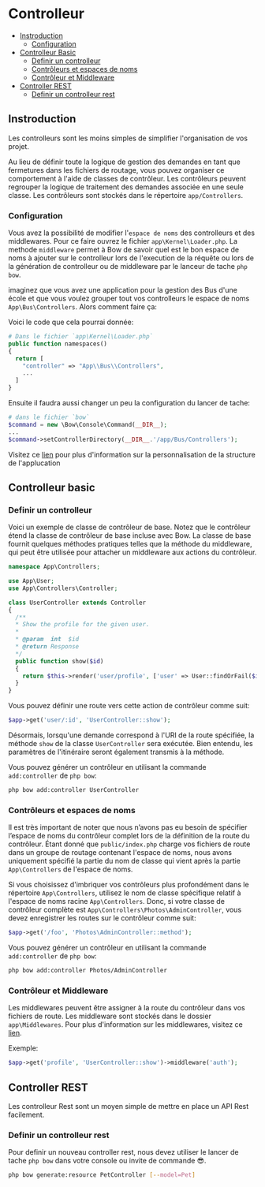 # Controlleur

- [Instroduction](#introduction)
  - [Configuration](#configuration)
- [Controlleur Basic](#controlleur-basic)
  - [Definir un controlleur](#definir-un-controlleur)
  - [Contrôleurs et espaces de noms](#contrôleurs-et-espaces-de-noms)
  - [Contrôleur et Middleware](#contrôleur-et-middleware)
- [Controller REST](#controller-rest)
  - [Definir un controlleur rest](#definir-un-controlleur-rest)

## Instroduction

Les controlleurs sont les moins simples de simplifier l'organisation de vos projet.

Au lieu de définir toute la logique de gestion des demandes en tant que fermetures dans les fichiers de routage, vous pouvez organiser ce comportement à l'aide de classes de contrôleur. Les contrôleurs peuvent regrouper la logique de traitement des demandes associée en une seule classe. Les contrôleurs sont stockés dans le répertoire `app/Controllers`.

### Configuration

Vous avez la possibilité de modifier l'`espace de noms` des controlleurs et des middlewares. Pour ce faire ouvrez le fichier `app\Kernel\Loader.php`. La methode `middleware` permet à Bow de savoir quel est le bon espace de noms à ajouter sur le controlleur lors de l'execution de la réquête ou lors de la génération de controlleur ou de middleware par le lanceur de tache `php bow`.

imaginez que vous avez une application pour la gestion des Bus d'une école et que vous voulez grouper tout vos controlleurs le espace de noms `App\Bus\Controllers`. Alors comment faire ça:

Voici le code que cela pourrai donnée:

```php
# Dans le fichier `app\Kernel\Loader.php`
public function namespaces()
{
  return [
    "controller" => "App\\Bus\\Controllers",
    ...
  ]
}
```

Ensuite il faudra aussi changer un peu la configuration du lancer de tache:

```php
# dans le fichier `bow`
$command = new \Bow\Console\Command(__DIR__);
...
$command->setControllerDirectory(__DIR__.'/app/Bus/Controllers');
```

Visitez ce [lien](./custom-structure.md) pour plus d'information sur la personnalisation de la structure de l'applucation

## Controlleur basic

### Definir un controlleur

Voici un exemple de classe de contrôleur de base. Notez que le contrôleur étend la classe de contrôleur de base incluse avec Bow. La classe de base fournit quelques méthodes pratiques telles que la méthode du middleware, qui peut être utilisée pour attacher un middleware aux actions du contrôleur.

```php
namespace App\Controllers;

use App\User;
use App\Controllers\Controller;

class UserController extends Controller
{
  /**
  * Show the profile for the given user.
  *
  * @param  int  $id
  * @return Response
  */
  public function show($id)
  {
    return $this->render('user/profile', ['user' => User::findOrFail($id)]);
  }
}
```

Vous pouvez définir une route vers cette action de contrôleur comme suit:

```php
$app->get('user/:id', 'UserController::show');
```

Désormais, lorsqu'une demande correspond à l'URI de la route spécifiée, la méthode `show` de la classe `UserController` sera exécutée. Bien entendu, les paramètres de l'itinéraire seront également transmis à la méthode.

Vous pouvez générer un contrôleur en utilisant la commande `add:controller` de `php bow`:

```bash
php bow add:controller UserController
```

### Contrôleurs et espaces de noms

Il est très important de noter que nous n’avons pas eu besoin de spécifier l’espace de noms du contrôleur complet lors de la définition de la route du contrôleur. Étant donné que `public/index.php` charge vos fichiers de route dans un groupe de routage contenant l'espace de noms, nous avons uniquement spécifié la partie du nom de classe qui vient après la partie `App\Controllers` de l'espace de noms.

Si vous choisissez d'imbriquer vos contrôleurs plus profondément dans le répertoire `App\Controllers`, utilisez le nom de classe spécifique relatif à l'espace de noms racine `App\Controllers`. Donc, si votre classe de contrôleur complète est `App\Controllers\Photos\AdminController`, vous devez enregistrer les routes sur le contrôleur comme suit:

```php
$app->get('/foo', 'Photos\AdminController::method');
```

Vous pouvez générer un contrôleur en utilisant la commande `add:controller` de `php bow`:

```bash
php bow add:controller Photos/AdminController
```

### Contrôleur et Middleware

Les middlewares peuvent être assigner à la route du contrôleur dans vos fichiers de route. Les middleware sont stockés dans le dossier `app\Middlewares`. Pour plus d'information sur les middlewares, visitez ce [lien](./middleware.md).

Exemple:

```php
$app->get('profile', 'UserController::show')->middleware('auth');
```

## Controller REST

Les controlleur Rest sont un moyen simple de mettre en place un API Rest facilement.

### Definir un controlleur rest

Pour definir un nouveau controller rest, nous devez utiliser le lancer de tache `php bow` dans votre console ou invite de commande :sunglasses:.

```bash
php bow generate:resource PetController [--model=Pet]
```